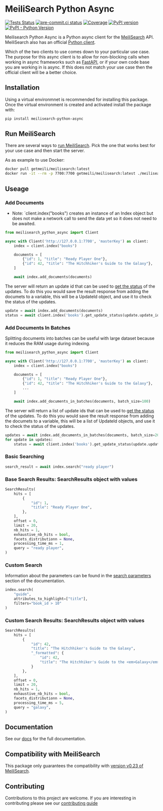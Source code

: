 # MeiliSearch Python Async

[![Tests Status](https://github.com/sanders41/meilisearch-python-async/workflows/Testing/badge.svg?branch=main&event=push)](https://github.com/sanders41/meilisearch-python-async/actions?query=workflow%3ATesting+branch%3Amain+event%3Apush)
[![pre-commit.ci status](https://results.pre-commit.ci/badge/github/sanders41/meilisearch-python-async/main.svg)](https://results.pre-commit.ci/latest/github/sanders41/meilisearch-python-async/main)
[![Coverage](https://codecov.io/github/sanders41/meilisearch-python-async/coverage.svg?branch=main)](https://codecov.io/gh/sanders41/meilisearch-python-async)
[![PyPI version](https://badge.fury.io/py/meilisearch-python-async.svg)](https://badge.fury.io/py/meilisearch-python-async)
[![PyPI - Python Version](https://img.shields.io/pypi/pyversions/meilisearch-python-async?color=5cc141)](https://github.com/sanders41/meilisearch-python-async)

Meilisearch Python Async is a Python async client for the [MeiliSearch](https://github.com/meilisearch/MeiliSearch) API. MeiliSearch also has an official [Python client](https://github.com/meilisearch/meilisearch-python).

Which of the two clients to use comes down to your particular use case. The purpose for this async client is to allow for non-blocking calls when working in async frameworks such as [FastAPI](https://fastapi.tiangolo.com/), or if your own code base you are working in is async. If this does not match your use case then the official client will be a better choice.

## Installation

Using a virtual environmnet is recommended for installing this package. Once the virtual environment is created and activated install the package with:

```sh
pip install meilisearch-python-async
```

## Run MeiliSearch

There are several ways to [run MeiliSearch](https://docs.meilisearch.com/reference/features/installation.html#download-and-launch).
Pick the one that works best for your use case and then start the server.

As as example to use Docker:

```sh
docker pull getmeili/meilisearch:latest
docker run -it --rm -p 7700:7700 getmeili/meilisearch:latest ./meilisearch --master-key=masterKey
```

## Useage

### Add Documents

* Note: `client.index("books") creates an instance of an Index object but does not make a network call to send the data yet so it does not need to be awaited.

```py
from meilisearch_python_async import Client

async with Client('http://127.0.0.1:7700', 'masterKey') as client:
    index = client.index("books")

    documents = [
        {"id": 1, "title": "Ready Player One"},
        {"id": 42, "title": "The Hitchhiker's Guide to the Galaxy"},
    ]

    await index.add_documents(documents)
```

The server will return an update id that can be used to [get the status](https://docs.meilisearch.com/reference/api/updates.html#get-an-update-status)
of the updates. To do this you would save the result response from adding the documets to a variable,
this will be a UpdateId object, and use it to check the status of the updates.

```py
update = await index.add_documents(documents)
status = await client.index('books').get_update_status(update.update_id)
```

### Add Documents In Batches

Splitting documents into batches can be useful with large dataset because it reduces the RAM usage
during indexing.

```py
from meilisearch_python_async import Client

async with Client('http://127.0.0.1:7700', 'masterKey') as client:
    index = client.index("books")

    documents = [
        {"id": 1, "title": "Ready Player One"},
        {"id": 42, "title": "The Hitchhiker's Guide to the Galaxy"},
        ...
    ]

    await index.add_documents_in_batches(documents, batch_size=100)
```

The server will return a list of update ids that can be used to [get the status](https://docs.meilisearch.com/reference/api/updates.html#get-an-update-status)
of the updates. To do this you would save the result response from adding the documets to a variable,
this will be a list of UpdateId objects, and use it to check the status of the updates.

```py
updates = await index.add_documents_in_batches(documents, batch_size=20)
for update in updates:
    status = await client.index('books').get_update_status(update.update_id)
```

### Basic Searching

```py
search_result = await index.search("ready player")
```

### Base Search Results: SearchResults object with values

```py
SearchResults(
    hits = [
        {
            "id": 1,
            "title": "Ready Player One",
        },
    ],
    offset = 0,
    limit = 20,
    nb_hits = 1,
    exhaustive_nb_hits = bool,
    facets_distributionn = None,
    processing_time_ms = 1,
    query = "ready player",
)
```

### Custom Search

Information about the parameters can be found in the [search parameters](https://docs.meilisearch.com/reference/features/search_parameters.html) section of the documentation.

```py
index.search(
    "guide",
    attributes_to_highlight=["title"],
    filters="book_id > 10"
)
```

### Custom Search Results: SearchResults object with values

```py
SearchResults(
    hits = [
        {
            "id": 42,
            "title": "The Hitchhiker's Guide to the Galaxy",
            "_formatted": {
                "id": 42,
                "title": "The Hitchhiker's Guide to the <em>Galaxy</em>"
            }
        },
    ],
    offset = 0,
    limit = 20,
    nb_hits = 1,
    exhaustive_nb_hits = bool,
    facets_distributionn = None,
    processing_time_ms = 5,
    query = "galaxy",
)
```

## Documentation

See our [docs](https://meilisearch-python-async.paulsanders.dev) for the full documentation.

## Compatibility with MeiliSearch

This package only guarantees the compatibility with [version v0.23 of MeiliSearch](https://github.com/meilisearch/MeiliSearch/releases/tag/v0.23.0).

## Contributing

Contributions to this project are welcome. If you are interesting in contributing please see our [contributing guide](CONTRIBUTING.md)
